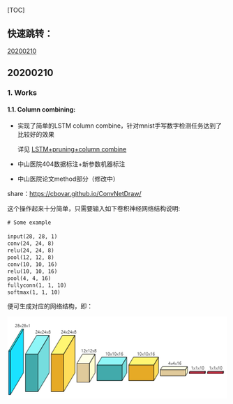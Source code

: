 [TOC]

## 快速跳转：

[20200210](#2.1)

## <span id="2.1">20200210</span>

### 1. Works

#### 1.1. Column combining:

* 实现了简单的LSTM column combine，针对mnist手写数字检测任务达到了比较好的效果

  详见 [LSTM+pruning+column combine](https://github.com/luckyqsz/BCRC-ASAGroup/blob/master/Yanhong%20Wang/2020/20200116%20lstm%2Bprune%2Bcolcombine.pptx)

* 中山医院404数据标注+新参数机器标注
* 中山医院论文method部分（修改中）

share：https://cbovar.github.io/ConvNetDraw/

这个操作起来十分简单，只需要输入如下卷积神经网络结构说明:

```
# Some example

input(28, 28, 1)
conv(24, 24, 8)
relu(24, 24, 8)
pool(12, 12, 8)
conv(10, 10, 16)
relu(10, 10, 16)
pool(4, 4, 16)
fullyconn(1, 1, 10)
softmax(1, 1, 10)
```

便可生成对应的网络结构，即：

![img](202002工作记录.assets/685754-20180925140505764-31371962.png)

